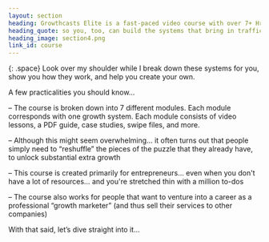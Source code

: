 ```yaml
---
layout: section
heading: Growthcasts Elite is a fast-paced video course with over 7+ Hrs of video content...
heading_quote: so you, too, can build the systems that bring in traffic, users and revenue on autopilot… and grow your startup bigger, better and faster
heading_image: section4.png
link_id: course
---
```


{: .space}
Look over my shoulder while I break down these systems for you, show you how they work, and help you create your own.

A few practicalities you should know...

<span class="c--black t--bold">– The course is broken down into 7 different modules.</span> Each module corresponds with one growth system. Each module consists of video lessons, a PDF guide, case studies, swipe files, and more.

<span class="c--black t--bold">– Although this might seem overwhelming...</span> it often turns out that people simply need to “reshuffle” the pieces of the puzzle that they already have, to unlock substantial extra growth

<span class="c--black t--bold">– This course is created primarily for entrepreneurs...</span> even when you don't have a lot of resources… and you're stretched thin with a million to-dos

<span class="c--black t--bold">– The course also works for people that want to venture into a career as a professional “growth marketer”</span> (and thus sell their services to other companies)

With that said, let’s dive straight into it...
